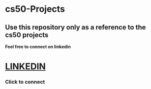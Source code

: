 # cs50-Projects
## Use this repository only as a reference to the cs50 projects

**Feel free to connect on linkedin**
# [LINKEDIN](http://linkedin.com/in/mohtasham-sayeed-mohiuddin-a844311a0/)
 ### **Click to connect**